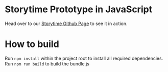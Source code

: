 # Storytime Prototype in JavaScript

Head over to our [Storytime Github Page](http://daphantom.github.io/storytime/webroot/) to see it in action.

# How to build

Run `npm install` within the project root to install all required dependencies.
Run `npm run build` to build the bundle.js
